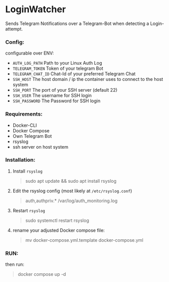 # LoginWatcher

Sends Telegram Notifications over a Telegram-Bot when detecting a Login-attempt.

### Config:
configurable over ENV:

- ``AUTH_LOG_PATH`` Path to your Linux Auth Log
- ``TELEGRAM_TOKEN`` Token of your telegram Bot
- ``TELEGRAM_CHAT_ID`` Chat-Id of your preferred Telegram Chat
- ``SSH_HOST`` The host domain / ip the container uses to connect to the host system
- ``SSH_PORT`` The port of your SSH server (default 22)
- ``SSH_USER`` The username for SSH login
- ``SSH_PASSWORD`` The Password for SSH login


### Requirements:
- Docker-CLI
- Docker Compose
- Own Telegram Bot
- rsyslog
- ssh server on host system

### Installation:

1. Install ``rsyslog``
    > sudo apt update && sudo apt install rsyslog

2. Edit the rsyslog config (most likely at ``/etc/rsyslog.conf``)
    > auth,authpriv.*    /var/log/auth_monitoring.log
3. Restart ``rsyslog``
    > sudo systemctl restart rsyslog

4. rename your adjusted Docker compose file:
    > mv docker-compose.yml.template docker-compose.yml

### RUN:
then run:
> docker compose up -d